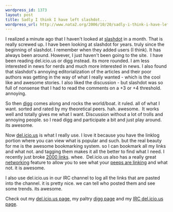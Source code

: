 ```yaml
--- 
wordpress_id: 1373
layout: post
title: Sadly I think I have left slashdot...
wordpress_url: http://www.nata2.org/2006/10/20/sadly-i-think-i-have-left-slashdot/
---
```

<p>I realized a minute ago that I haven't looked at <a href="http://slashdot.org">slashdot</a> in a month. That is really screwed up. I have been looking at slashdot for years. truly since the beginning of slashdot. I remember when they added users (I think). It has always been around. However, I just haven't been going to the site.&nbsp; I have been reading del.icio.us or digg instead. its more rounded. I am less interested in news for nerds and much more interested in news. I also found that slashdot's annoying editorialization of the articles and their poor authors was getting in the way of what I really wanted - which is the cool like and awesome stories. I also liked the discussion - but slashdot was so full of nonsense that I had to read the comments on a +3 or +4 threshold. annoying. </p> <p>So then <a href="http://digg.com">digg</a> comes along and rocks the world/boat. it ruled. all of what I want. sorted and rated by my theoretical peers. hah. awesome.&nbsp; It works well and totally gives me what I want. Discussion without a lot of trolls and annoying people. so I read digg and participate a bit and just play around. its awesome. </p> <p>Now <a href="http://del.icio.us">del.icio.us</a> is what I really use. I love it because you have the linklog portion where you can view what is popular and such. but&nbsp;the real beauty for me is the awesome bookmarking&nbsp;system. so I can bookmark all my links and what not. and tagging them makes it all the better to find what I need. I recently just broke&nbsp;<a href="http://del.icio.us/nata2">2000 links</a>. whee.&nbsp; Del.icio.us also has a really great <a href="http://del.icio.us/help/network">networking</a> feature to allow you to see what your <a href="http://del.icio.us/network/nata2">peeps are linking</a> and what not. it is awesome. </p> <p>I also use del.icio.us in our IRC channel to log all the links that are pasted into the channel. it is pretty nice. we can tell who posted them and see some trends. its awesome. </p> <p>Check out my <a href="http://del.icio.us/nata2">del.icio.us page</a>, my paltry <a href="http://digg.com/users/nata2">digg page</a> and my <a href="http://del.icio.us/corporate">IRC del.icio.us page</a>. </p>
